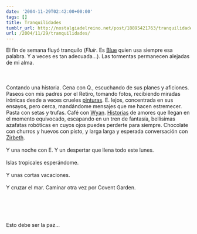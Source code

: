 ```yaml
---
date: '2004-11-29T02:42:00+00:00'
tags: []
title: Tranquilidades
tumblr_url: http://nostalgiadelreino.net/post/18895421763/tranquilidades
url: /2004/11/29/tranquilidades/
---
```


<p>El fin de semana fluyó tranquilo (<em>Fluir</em>. Es <a href="http://mmhblue.blogspot.com/">Blue</a> quien usa siempre esa palabra. Y a veces es tan adecuada&hellip;). Las tormentas permanecen alejadas de mi alma.<br/><br/><br/><br/>Contando una historia. Cena con Q., escuchando de sus planes y aficiones. Paseos con mis padres por el Retiro, tomando fotos, recibiendo miradas irónicas desde a veces crueles <a href="http://museoreinasofia.mcu.es/exposiciones/exposicion.php?idexposicion=118&amp;tipo=actuales">pinturas</a>. E. lejos, concentrada en sus ensayos, pero cerca, mandándome mensajes que me hacen estremecer. Pasta con setas y trufas. Café con <a href="http://finitud.blogspot.com/">Wyan</a>. <a href="http://www.wkw2046.com/">Historias</a> de amores que llegan en el momento equivocado, escapando en un tren de fantasía, bellísimas azafatas robóticas en cuyos ojos puedes perderte para siempre. Chocolate con churros y huevos con pisto, y larga larga y esperada conversación con <a href="http://zirbethtales.blogspot.com/">Zirbeth</a>.<br/><br/>Y una noche con E. Y un despertar que llena todo este lunes.<br/><br/>Islas tropicales esperándome.<br/><br/>Y unas cortas vacaciones.<br/><br/>Y cruzar el mar. Caminar otra vez por Covent Garden.<br/><br/><br/><br/><br/><br/>Esto debe ser la paz&hellip;<br/><br/><br/><br/><br/><br/></p><div class="blogger-post-footer"><img width="1" height="1" src="https://blogger.googleusercontent.com/tracker/1180118427259117074-5784791371870122324?l=nostalgiadelreino.blogspot.com" alt=""/></div>